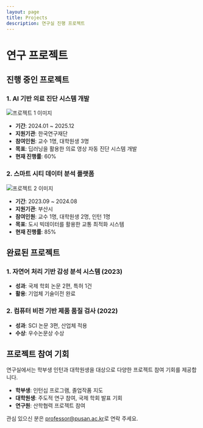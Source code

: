```yaml
---
layout: page
title: Projects
description: 연구실 진행 프로젝트
---
```


# 연구 프로젝트

## 진행 중인 프로젝트

### 1. AI 기반 의료 진단 시스템 개발
![프로젝트 1 이미지](/assets/img/projects/project1.jpg)
- **기간**: 2024.01 ~ 2025.12
- **지원기관**: 한국연구재단
- **참여인원**: 교수 1명, 대학원생 3명
- **목표**: 딥러닝을 활용한 의료 영상 자동 진단 시스템 개발
- **현재 진행률**: 60%

### 2. 스마트 시티 데이터 분석 플랫폼
![프로젝트 2 이미지](/assets/img/projects/project2.jpg)
- **기간**: 2023.09 ~ 2024.08
- **지원기관**: 부산시
- **참여인원**: 교수 1명, 대학원생 2명, 인턴 1명
- **목표**: 도시 빅데이터를 활용한 교통 최적화 시스템
- **현재 진행률**: 85%

## 완료된 프로젝트

### 1. 자연어 처리 기반 감성 분석 시스템 (2023)
- **성과**: 국제 학회 논문 2편, 특허 1건
- **활용**: 기업체 기술이전 완료

### 2. 컴퓨터 비전 기반 제품 품질 검사 (2022)
- **성과**: SCI 논문 3편, 산업체 적용
- **수상**: 우수논문상 수상

## 프로젝트 참여 기회

연구실에서는 학부생 인턴과 대학원생을 대상으로 다양한 프로젝트 참여 기회를 제공합니다.

- **학부생**: 인턴십 프로그램, 졸업작품 지도
- **대학원생**: 주도적 연구 참여, 국제 학회 발표 기회
- **연구원**: 산학협력 프로젝트 참여

관심 있으신 분은 [professor@pusan.ac.kr](mailto:professor@pusan.ac.kr)로 연락 주세요.
